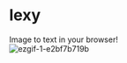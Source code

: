 # lexy
Image to text in your browser!  
![ezgif-1-e2bf7b719b](https://github.com/thewh1teagle/lexy/assets/61390950/a0aec5d8-6b71-428c-8714-0ff2292dbb20)
